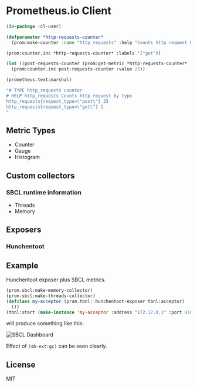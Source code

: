 # Prometheus.io Client

```lisp
(in-package :cl-user)

(defparameter *http-requests-counter*
  (prom:make-counter :name "http_requests" :help "Counts http request by type" :labels '("request_type")))

(prom:counter.inc *http-requests-counter* :labels '("get"))

(let ((post-requests-counter (prom:get-metric *http-requests-counter* '("post"))))
  (prom:counter.inc post-requests-counter :value 25))

(prometheus.text:marshal)

"# TYPE http_requests counter
# HELP http_requests Counts http request by type
http_requests{request_type=\"post\"} 25
http_requests{request_type=\"get\"} 1
"
```

## Metric Types

- Counter
- Gauge
- Histogram

## Custom collectors

### SBCL runtime information
 - Threads
 - Memory

## Exposers

### Hunchentoot

## Example

Hunchentoot exposer plus SBCL metrics.

```lisp
(prom.sbcl:make-memory-collector)
(prom.sbcl:make-threads-collector)
(defclass my-acceptor (prom.tbnl::hunchentoot-exposer tbnl:acceptor)
  ())
(tbnl:start (make-instance 'my-acceptor :address "172.17.0.1" :port 9101))
```
will produce something like this:

![SBCL Dashboard](http://i.imgur.com/5FarndD.png)

Effect of `(sb-ext:gc)` can be seen clearly.

## License
MIT
